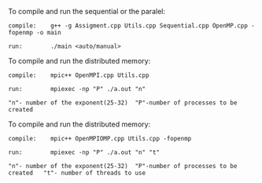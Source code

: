 To compile and run the sequential or the paralel:

	compile:	g++ -g Assigment.cpp Utils.cpp Sequential.cpp OpenMP.cpp -fopenmp -o main
	
	run:		./main <auto/manual>
	
To compile and run the distributed memory:

	compile:	mpic++ OpenMPI.cpp Utils.cpp
	
	run:		mpiexec -np "P" ./a.out "n"
	
	"n"- number of the exponent(25-32) 	"P"-number of processes to be created
	
To compile and run the distributed memory:

	compile:	mpic++ OpenMPIOMP.cpp Utils.cpp -fopenmp
	
	run:		mpiexec -np "P" ./a.out "n" "t"
	
	"n"- number of the exponent(25-32) 	"P"-number of processes to be created	"t"- number of threads to use
